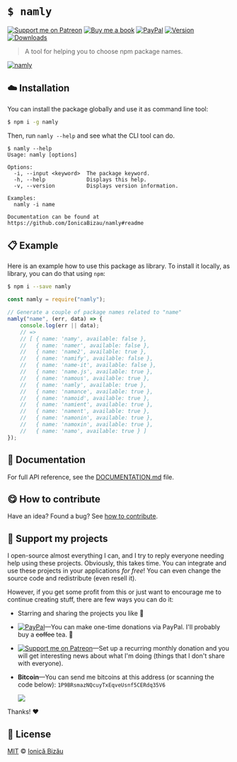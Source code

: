 
# `$ namly`

 [![Support me on Patreon][badge_patreon]][patreon] [![Buy me a book][badge_amazon]][amazon] [![PayPal][badge_paypal_donate]][paypal-donations] [![Version](https://img.shields.io/npm/v/namly.svg)](https://www.npmjs.com/package/namly) [![Downloads](https://img.shields.io/npm/dt/namly.svg)](https://www.npmjs.com/package/namly)

> A tool for helping you to choose npm package names.

[![namly](http://i.imgur.com/zI93Tlz.png)](#)

## :cloud: Installation

You can install the package globally and use it as command line tool:


```sh
$ npm i -g namly
```


Then, run `namly --help` and see what the CLI tool can do.


```
$ namly --help
Usage: namly [options]

Options:
  -i, --input <keyword>  The package keyword.
  -h, --help             Displays this help.
  -v, --version          Displays version information.

Examples:
  namly -i name

Documentation can be found at https://github.com/IonicaBizau/namly#readme
```

## :clipboard: Example


Here is an example how to use this package as library. To install it locally, as library, you can do that using `npm`:

```sh
$ npm i --save namly
```



```js
const namly = require("namly");

// Generate a couple of package names related to "name"
namly("name", (err, data) => {
    console.log(err || data);
    // =>
    // [ { name: 'namy', available: false },
    //   { name: 'namer', available: false },
    //   { name: 'name2', available: true },
    //   { name: 'namify', available: false },
    //   { name: 'name-it', available: false },
    //   { name: 'name.js', available: true },
    //   { name: 'namous', available: true },
    //   { name: 'namly', available: true },
    //   { name: 'namance', available: true },
    //   { name: 'namoid', available: true },
    //   { name: 'namient', available: true },
    //   { name: 'nament', available: true },
    //   { name: 'namonin', available: true },
    //   { name: 'namoxin', available: true },
    //   { name: 'namo', available: true } ]
});
```

## :memo: Documentation

For full API reference, see the [DOCUMENTATION.md][docs] file.

## :yum: How to contribute
Have an idea? Found a bug? See [how to contribute][contributing].


## :sparkling_heart: Support my projects

I open-source almost everything I can, and I try to reply everyone needing help using these projects. Obviously,
this takes time. You can integrate and use these projects in your applications *for free*! You can even change the source code and redistribute (even resell it).

However, if you get some profit from this or just want to encourage me to continue creating stuff, there are few ways you can do it:

 - Starring and sharing the projects you like :rocket:
 - [![PayPal][badge_paypal]][paypal-donations]—You can make one-time donations via PayPal. I'll probably buy a ~~coffee~~ tea. :tea:
 - [![Support me on Patreon][badge_patreon]][patreon]—Set up a recurring monthly donation and you will get interesting news about what I'm doing (things that I don't share with everyone).
 - **Bitcoin**—You can send me bitcoins at this address (or scanning the code below): `1P9BRsmazNQcuyTxEqveUsnf5CERdq35V6`

    ![](https://i.imgur.com/z6OQI95.png)

Thanks! :heart:



## :scroll: License

[MIT][license] © [Ionică Bizău][website]

[badge_patreon]: http://ionicabizau.github.io/badges/patreon.svg
[badge_amazon]: http://ionicabizau.github.io/badges/amazon.svg
[badge_paypal]: http://ionicabizau.github.io/badges/paypal.svg
[badge_paypal_donate]: http://ionicabizau.github.io/badges/paypal_donate.svg
[patreon]: https://www.patreon.com/ionicabizau
[amazon]: http://amzn.eu/hRo9sIZ
[paypal-donations]: https://www.paypal.com/cgi-bin/webscr?cmd=_s-xclick&hosted_button_id=RVXDDLKKLQRJW
[donate-now]: http://i.imgur.com/6cMbHOC.png

[license]: http://showalicense.com/?fullname=Ionic%C4%83%20Biz%C4%83u%20%3Cbizauionica%40gmail.com%3E%20(https%3A%2F%2Fionicabizau.net)&year=2015#license-mit
[website]: https://ionicabizau.net
[contributing]: /CONTRIBUTING.md
[docs]: /DOCUMENTATION.md
